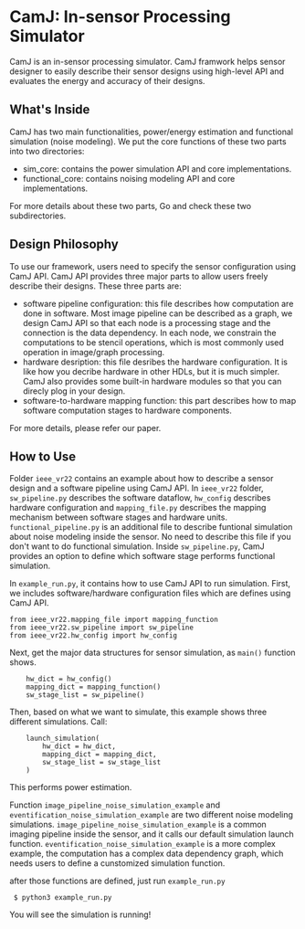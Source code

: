 # CamJ: In-sensor Processing Simulator

CamJ is an in-sensor processing simulator. CamJ framwork helps sensor designer to easily describe
their sensor designs using high-level API and evaluates the energy and accuracy of their designs.

## What's Inside

CamJ has two main functionalities, power/energy estimation and functional simulation (noise modeling).
We put the core functions of these two parts into two directories:

- sim_core: contains the power simulation API and core implementations.
- functional_core: contains noising modeling API and core implementations.

For more details about these two parts, Go and check these two subdirectories.

## Design Philosophy

To use our framework, users need to specify the sensor configuration using CamJ API. CamJ API provides
three major parts to allow users freely describe their designs. These three parts are:

- software pipeline configuration: this file describes how computation are done in software. Most image pipeline can be described as a graph, we design CamJ API so that each node is a processing stage
and the connection is the data dependency. In each node, we constrain the computations to be stencil
operations, which is most commonly used operation in image/graph processing.
- hardware desription: this file desribes the hardware configuration. It is like how you decribe
hardware in other HDLs, but it is much simpler. CamJ also provides some built-in hardware modules 
so that you can direcly plog in your design.
- software-to-hardware mapping function: this part describes how to map software computation stages
to hardware components.

For more details, please refer our paper.

## How to Use

Folder `ieee_vr22` contains an example about how to describe a sensor design and a software pipeline
using CamJ API. In `ieee_vr22` folder, `sw_pipeline.py` describes the software dataflow, `hw_config`
describes hardware configuration and `mapping_file.py` describes the mapping mechanism between
software stages and hardware units. `functional_pipeline.py` is an additional file to describe
funtional simulation about noise modeling inside the sensor. No need to describe this file if you
don't want to do functional simulation. Inside `sw_pipeline.py`, CamJ provides an option to define
which software stage performs functional simulation.

In `example_run.py`, it contains how to use CamJ API to run simulation. First, we includes software/hardware configuration files which are defines using CamJ API.

```
from ieee_vr22.mapping_file import mapping_function
from ieee_vr22.sw_pipeline import sw_pipeline
from ieee_vr22.hw_config import hw_config
```

Next, get the major data structures for sensor simulation, as `main()` function shows.
```
	hw_dict = hw_config()
	mapping_dict = mapping_function()
	sw_stage_list = sw_pipeline()
```

Then, based on what we want to simulate, this example shows three different simulations. Call:
```
	launch_simulation(
		hw_dict = hw_dict,
		mapping_dict = mapping_dict,
		sw_stage_list = sw_stage_list
	)
```
This performs power estimation.

Function `image_pipeline_noise_simulation_example` and `eventification_noise_simulation_example`
are two different noise modeling simulations. `image_pipeline_noise_simulation_example` is a common 
imaging pipeline inside the sensor, and it calls our default simulation launch function. 
`eventification_noise_simulation_example` is a more complex example, the computation has a complex 
data dependency graph, which needs users to define a cunstomized simulation function. 

after those functions are defined, just run `example_run.py`
```
 $ python3 example_run.py 
```
You will see the simulation is running!
